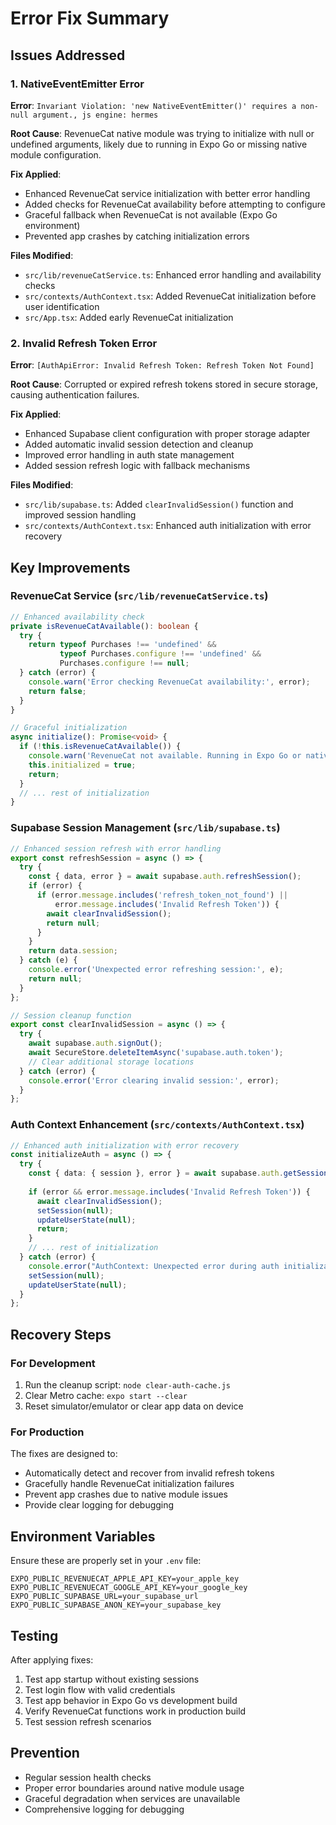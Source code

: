 # Error Fix Summary

## Issues Addressed

### 1. NativeEventEmitter Error
**Error**: `Invariant Violation: 'new NativeEventEmitter()' requires a non-null argument., js engine: hermes`

**Root Cause**: RevenueCat native module was trying to initialize with null or undefined arguments, likely due to running in Expo Go or missing native module configuration.

**Fix Applied**:
- Enhanced RevenueCat service initialization with better error handling
- Added checks for RevenueCat availability before attempting to configure
- Graceful fallback when RevenueCat is not available (Expo Go environment)
- Prevented app crashes by catching initialization errors

**Files Modified**:
- `src/lib/revenueCatService.ts`: Enhanced error handling and availability checks
- `src/contexts/AuthContext.tsx`: Added RevenueCat initialization before user identification
- `src/App.tsx`: Added early RevenueCat initialization

### 2. Invalid Refresh Token Error
**Error**: `[AuthApiError: Invalid Refresh Token: Refresh Token Not Found]`

**Root Cause**: Corrupted or expired refresh tokens stored in secure storage, causing authentication failures.

**Fix Applied**:
- Enhanced Supabase client configuration with proper storage adapter
- Added automatic invalid session detection and cleanup
- Improved error handling in auth state management
- Added session refresh logic with fallback mechanisms

**Files Modified**:
- `src/lib/supabase.ts`: Added `clearInvalidSession()` function and improved session handling
- `src/contexts/AuthContext.tsx`: Enhanced auth initialization with error recovery

## Key Improvements

### RevenueCat Service (`src/lib/revenueCatService.ts`)
```typescript
// Enhanced availability check
private isRevenueCatAvailable(): boolean {
  try {
    return typeof Purchases !== 'undefined' && 
           typeof Purchases.configure !== 'undefined' &&
           Purchases.configure !== null;
  } catch (error) {
    console.warn('Error checking RevenueCat availability:', error);
    return false;
  }
}

// Graceful initialization
async initialize(): Promise<void> {
  if (!this.isRevenueCatAvailable()) {
    console.warn('RevenueCat not available. Running in Expo Go or native module not linked.');
    this.initialized = true;
    return;
  }
  // ... rest of initialization
}
```

### Supabase Session Management (`src/lib/supabase.ts`)
```typescript
// Enhanced session refresh with error handling
export const refreshSession = async () => {
  try {
    const { data, error } = await supabase.auth.refreshSession(); 
    if (error) {
      if (error.message.includes('refresh_token_not_found') || 
          error.message.includes('Invalid Refresh Token')) {
        await clearInvalidSession();
        return null;
      }
    }
    return data.session;
  } catch (e) {
    console.error('Unexpected error refreshing session:', e);
    return null;
  }
};

// Session cleanup function
export const clearInvalidSession = async () => {
  try {
    await supabase.auth.signOut();
    await SecureStore.deleteItemAsync('supabase.auth.token');
    // Clear additional storage locations
  } catch (error) {
    console.error('Error clearing invalid session:', error);
  }
};
```

### Auth Context Enhancement (`src/contexts/AuthContext.tsx`)
```typescript
// Enhanced auth initialization with error recovery
const initializeAuth = async () => {
  try {
    const { data: { session }, error } = await supabase.auth.getSession();
    
    if (error && error.message.includes('Invalid Refresh Token')) {
      await clearInvalidSession();
      setSession(null);
      updateUserState(null);
      return;
    }
    // ... rest of initialization
  } catch (error) {
    console.error("AuthContext: Unexpected error during auth initialization:", error);
    setSession(null);
    updateUserState(null);
  }
};
```

## Recovery Steps

### For Development
1. Run the cleanup script: `node clear-auth-cache.js`
2. Clear Metro cache: `expo start --clear`
3. Reset simulator/emulator or clear app data on device

### For Production
The fixes are designed to:
- Automatically detect and recover from invalid refresh tokens
- Gracefully handle RevenueCat initialization failures
- Prevent app crashes due to native module issues
- Provide clear logging for debugging

## Environment Variables
Ensure these are properly set in your `.env` file:
```
EXPO_PUBLIC_REVENUECAT_APPLE_API_KEY=your_apple_key
EXPO_PUBLIC_REVENUECAT_GOOGLE_API_KEY=your_google_key
EXPO_PUBLIC_SUPABASE_URL=your_supabase_url
EXPO_PUBLIC_SUPABASE_ANON_KEY=your_supabase_key
```

## Testing
After applying fixes:
1. Test app startup without existing sessions
2. Test login flow with valid credentials
3. Test app behavior in Expo Go vs development build
4. Verify RevenueCat functions work in production build
5. Test session refresh scenarios

## Prevention
- Regular session health checks
- Proper error boundaries around native module usage
- Graceful degradation when services are unavailable
- Comprehensive logging for debugging

